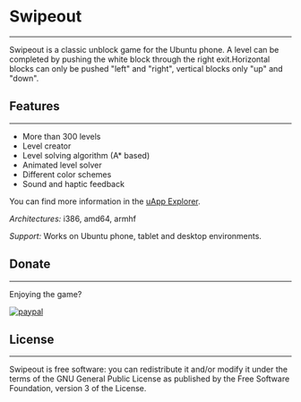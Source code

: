 # Swipeout
--------------------------------------------
Swipeout is a classic unblock game for the Ubuntu phone. A level can be completed by pushing the white block through the right 
exit.Horizontal blocks can only be pushed "left" and "right", vertical blocks only "up" and "down".

## Features
--------------------------------------------
* More than 300 levels
* Level creator
* Level solving algorithm (A* based)
* Animated level solver
* Different color schemes
* Sound and haptic feedback

You can find more information in the [uApp Explorer](https://uappexplorer.com/app/swipeout.t-mon).

*Architectures:* i386, amd64, armhf

*Support:* Works on Ubuntu phone, tablet and desktop environments. 

## Donate
--------------------------------------------
Enjoying the game?

[![paypal](https://www.paypalobjects.com/en_US/i/btn/btn_donateCC_LG.gif)](https://www.paypal.com/cgi-bin/webscr?cmd=_s-xclick&hosted_button_id=MTXAYC3R425NG)

## License
--------------------------------------------
Swipeout is free software: you can redistribute it and/or modify it under the terms of the GNU General Public License as 
published by the Free Software Foundation, version 3 of the License.
